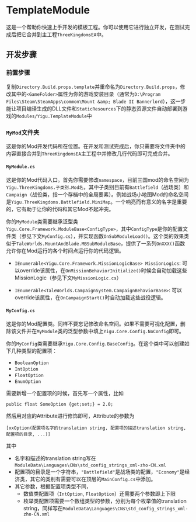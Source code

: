 # TemplateModule

这是一个帮助你快速上手开发的模板工程。你可以使用它进行独立开发，在测试完成后把它合并到主工程`ThreeKingdomsEA`中。

## 开发步骤

### 前置步骤
复制`Directory.Build.props.template`并重命名为`Directory.Build.props`，修改其中的`<GameFolder>`属性为你的游戏安装目录（通常为`D:\Program Files\Steam\SteamApps\common\Mount &amp; Blade II Bannerlord`），这一步能让项目编译生成的DLL文件和`StaticResources`下的静态资源文件自动部署到游戏的`Modules/Yigu.TemplateModule`中

### `MyMod`文件夹
这是你的Mod开发代码所在位置。在开发和测试完成后，你只需要将文件夹中的内容直接合并到`ThreeKingdomsEA`主工程中并修改几行代码即可完成合并。

#### `MyModule.cs`
这是你的Mod代码入口。首先你需要修改`namespace`，目前三国mod的命名空间为`Yigu.ThreeKingdoms.子类别.Mod名`，其中子类别目前有`Battlefield`（战场类）和`Campaign`（战役类，指一个存档中的全局要素）。例如战场小地图Mod的命名空间是`Yigu.ThreeKingdoms.Battlefield.MiniMap`。一个响亮而有意义的名字是重要的，它有助于让你的代码和其它Mod不起冲突。

你的`MyModule`类需要继承泛型类`Yigu.Core.Framework.ModuleBase<ConfigType>`，其中`ConfigType`是你的配置文件类（参见下文`MyConfig.cs`），并实现函数`OnSubModuleLoad()`。这个类的效果类似于`TaleWorlds.MountAndBlade.MBSubModuleBase`，提供了一系列`OnXXX()`函数允许你在Mod运行的各个时间点运行你的代码逻辑。

* `IEnumerable<Yigu.Core.Framework.MissionLogicBase> MissionLogics`: 可以override该属性，在`OnMissionBehaviorInitialize()`时候会自动加载这些MissionLogic（参见下文`MyMissionLogic.cs`）

* `IEnumerable<TaleWorlds.CampaignSystem.CampaignBehaviorBase>`: 可以override该属性，在`OnCampaignStart()`时自动加载这些战役逻辑。

#### `MyConfig.cs`
这是你的Mod配置类。同样不要忘记修改命名空间。如果不需要可视化配置，删除该文件并在`MyModule`类的泛型参数中填上`Yigu.Core.Config.NoConfig`即可。

你的`MyConfig`类需要继承`Yigu.Core.Config.BaseConfig`。在这个类中可以创建如下几种类型的配置项：
* `BooleanOption`
* `IntOption`
* `FloatOption`
* `EnumOption`

需要新增一个配置项的时候，首先写一个属性，比如
```
public float SomeOption {get;set;} = 2.0;
```

然后用对应的Attribute进行修饰即可，Attribute的参数为
```
[xxOption(配置项名字的translation string, 配置项的描述translation string, 配置项的目录, ...)]
```

其中
* 名字和描述的translation string写在`ModuleData\Languages\CNs\std_config_strings_xml-zho-CN.xml`
* 配置项的目录是一个字符串，`"Battlefield"`是战场类的配置，`"Economy"`是经济类，其它的类别有需要可以在顶层的`MainConfig.cs`中添加。
* 其它参数，根据配置项类型不同，
    * 数值类配置项（`IntOption`, `FloatOption`）还需要两个参数即上下限
    * 枚举类配置项需要一个数组类型的参数，分别为每个枚举值的translation string，同样写在`ModuleData\Languages\CNs\std_config_strings_xml-zho-CN.xml`
